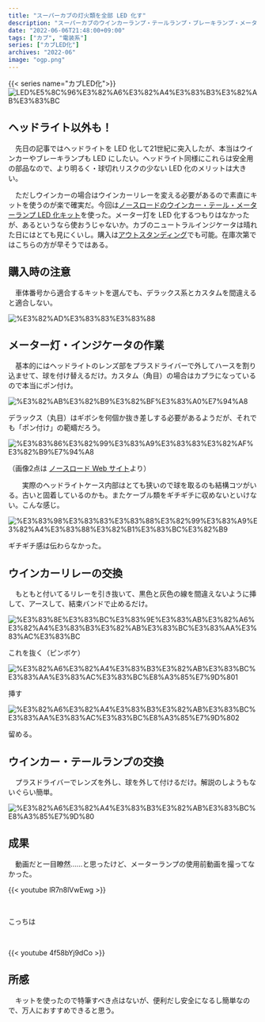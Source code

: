 ```yaml
---
title: "スーパーカブの灯火類を全部 LED 化す"
description: "スーパーカブのウインカーランプ・テールランプ・ブレーキランプ・メーター灯・インジケータを全部 LED 化して明るくなる"
date: "2022-06-06T21:48:00+09:00"
tags: ["カブ", "電装系"]
series: ["カブLED化"]
archives: "2022-06"
image: "ogp.png"
---
```



{{< series name="カブLED化">}}  
![LED%E5%8C%96%E3%82%A6%E3%82%A4%E3%83%B3%E3%82%AB%E3%83%BC](da155fcc.png)

## ヘッドライト以外も！

　先日の記事ではヘッドライトを LED 化して21世紀に突入したが、本当はウインカーやブレーキランプも LED にしたい。ヘッドライト同様にこれらは安全用の部品なので、より明るく・球切れリスクの少ない LED 化のメリットは大きい。

　ただしウインカーの場合はウインカーリレーを変える必要があるので素直にキットを使うのが楽で確実だ。今回は[ノースロードのウインカー・テール・メーターランプ LED 化キット](https://northroad.jp/item_a/)を使った。メーター灯を LED 化するつもりはなかったが、あるというなら使おうじゃないか。カブのニュートラルインジケータは晴れた日にはとても見にくいし。購入は[アウトスタンディング](https://www.out-standing.com/shopbrand/ct454/)でも可能。在庫次第ではこちらの方が早そうではある。

## 購入時の注意

　車体番号から適合するキットを選んでも、デラックス系とカスタムを間違えると適合しない。

![%E3%82%AD%E3%83%83%E3%83%88](8b3b7c85.jpeg)

## メーター灯・インジケータの作業

　基本的にはヘッドライトのレンズ部をプラスドライバーで外してハースを割り込ませて、球を付け替えるだけ。カスタム（角目）の場合はカプラになっているので本当にポン付け。

![%E3%82%AB%E3%82%B9%E3%82%BF%E3%83%A0%E7%94%A8](13287655.jpg)

デラックス（丸目）はギボシを何個か抜き差しする必要があるようだが、それでも「ポン付け」の範疇だろう。

![%E3%83%86%E3%82%99%E3%83%A9%E3%83%83%E3%82%AF%E3%82%B9%E7%94%A8](169a2b0a.jpg)

（画像2点は [ノースロード Web サイト](https://northroad.jp/a111/)より）

　　実際のヘッドライトケース内部はとても狭いので球を取るのも結構コツがいる。古いと固着しているのかも。またケーブル類をギチギチに収めないといけない。こんな感じ。

![%E3%83%98%E3%83%83%E3%83%88%E3%82%99%E3%83%A9%E3%82%A4%E3%83%88%E3%82%B1%E3%83%BC%E3%82%B9](d372e308.jpeg)

ギチギチ感は伝わらなかった。

## ウインカーリレーの交換

　もともと付いてるリレーを引き抜いて、黒色と灰色の線を間違えないように挿して、アースして、結束バンドで止めるだけ。

![%E3%83%8E%E3%83%BC%E3%83%9E%E3%83%AB%E3%82%A6%E3%82%A4%E3%83%B3%E3%82%AB%E3%83%BC%E3%83%AA%E3%83%AC%E3%83%BC](da7ff705.jpeg)

これを抜く（ピンボケ）

![%E3%82%A6%E3%82%A4%E3%83%B3%E3%82%AB%E3%83%BC%E3%83%AA%E3%83%AC%E3%83%BC%E8%A3%85%E7%9D%801](28eb29f0.jpeg)

挿す

![%E3%82%A6%E3%82%A4%E3%83%B3%E3%82%AB%E3%83%BC%E3%83%AA%E3%83%AC%E3%83%BC%E8%A3%85%E7%9D%802](eb6ef721.jpeg)

留める。

## ウインカー・テールランプの交換

　プラスドライバーでレンズを外し、球を外して付けるだけ。解説のしようもないぐらい簡単。

![%E3%82%A6%E3%82%A4%E3%83%B3%E3%82%AB%E3%83%BC%E8%A3%85%E7%9D%80](61ca29d4.jpeg)

## 成果

　動画だと一目瞭然……と思ったけど、メーターランプの使用前動画を撮ってなかった。

{{< youtube lR7n8lVwEwg >}}

<br/>

こっちは

<br/>

{{< youtube 4f58bYj9dCo >}}

## 所感

　キットを使ったので特筆すべき点はないが、便利だし安全になるし簡単なので、万人におすすめできると思う。
